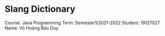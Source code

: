 # Slang Dictionary
Course: Java Programming
Term: Semester1/2021-2022
Student: 19127027
Name: Võ Hoàng Bảo Duy
